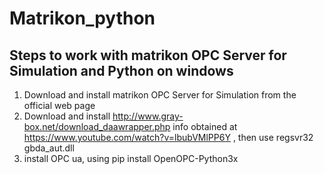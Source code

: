 # Matrikon_python
## Steps to work with matrikon OPC Server for Simulation and Python on windows

1. Download and install matrikon OPC Server for Simulation from the official web page
2. Download and install http://www.gray-box.net/download_daawrapper.php info obtained at https://www.youtube.com/watch?v=lbubVMlPP6Y , then use regsvr32 gbda_aut.dll
3. install OPC ua, using pip install OpenOPC-Python3x
